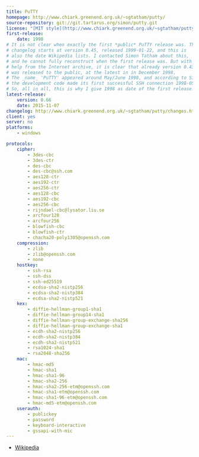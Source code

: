```yaml
---
title: PuTTY
homepage: http://www.chiark.greenend.org.uk/~sgtatham/putty/
source-repository: git://git.tartarus.org/simon/putty.git
license: "[MIT style](http://www.chiark.greenend.org.uk/~sgtatham/putty/licence.html)"
first-release:
    date: 1998
# It is not clear when exactly the first *public* PuTTY release was. The
# changelog starts at version 0.45, released 1999-01-22, and this is
# also the date Wikipedia lists. I contacted Simon Tatham about this,
# and he cannot fully reconstruct when the first release was. But with
# help from the Internet archive, it is clear that already version 0.43
# was released to the public, at the latest in in December 1998.
# The _name_ 'PuTTY' appeared around May/June 1998, and according to Simon,
# the development code made its first successful SSH connection 1998-05-29.
# So, all in all, this is why I give 1998 as date of the first release.
latest-release:
    version: 0.66
    date: 2015-11-07
changelog: http://www.chiark.greenend.org.uk/~sgtatham/putty/changes.html
client: yes
server: no
platforms:
    - windows

protocols:
    cipher:
        - 3des-cbc
        - 3des-ctr
        - des-cbc
        - des-cbc@ssh.com
        - aes128-ctr
        - aes192-ctr
        - aes256-ctr
        - aes128-cbc
        - aes192-cbc
        - aes256-cbc
        - rijndael-cbc@lysator.liu.se
        - arcfour128
        - arcfour256
        - blowfish-cbc
        - blowfish-ctr
        - chacha20-poly1305@openssh.com
    compression:
        - zlib
        - zlib@openssh.com
        - none
    hostkey:
        - ssh-rsa
        - ssh-dss
        - ssh-ed25519
        - ecdsa-sha2-nistp256
        - ecdsa-sha2-nistp384
        - ecdsa-sha2-nistp521
    kex:
        - diffie-hellman-group1-sha1
        - diffie-hellman-group14-sha1
        - diffie-hellman-group-exchange-sha256
        - diffie-hellman-group-exchange-sha1
        - ecdh-sha2-nistp256
        - ecdh-sha2-nistp384
        - ecdh-sha2-nistp521
        - rsa1024-sha1
        - rsa2048-sha256
    mac:
        - hmac-md5
        - hmac-sha1
        - hmac-sha1-96
        - hmac-sha2-256
        - hmac-sha2-256-etm@openssh.com
        - hmac-sha1-etm@openssh.com
        - hmac-sha1-96-etm@openssh.com
        - hmac-md5-etm@openssh.com
    userauth:
        - publickey
        - password
        - keyboard-interactive
        - gssapi-with-mic
---
```

* [Wikipedia](https://en.wikipedia.org/wiki/PuTTY)
